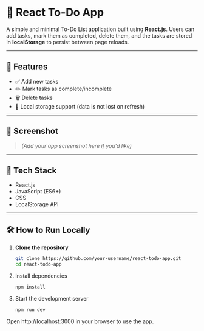 # 📝 React To-Do App

A simple and minimal To-Do List application built using **React.js**. Users can add tasks, mark them as completed, delete them, and the tasks are stored in **localStorage** to persist between page reloads.

---

## 🚀 Features

- ✅ Add new tasks
- ✏️ Mark tasks as complete/incomplete
- 🗑️ Delete tasks
- 💾 Local storage support (data is not lost on refresh)

---

## 📸 Screenshot

> _(Add your app screenshot here if you'd like)_

---

## 🔧 Tech Stack

- React.js
- JavaScript (ES6+)
- CSS
- LocalStorage API

---

## 🛠️ How to Run Locally

1. **Clone the repository**  
   ```bash
   git clone https://github.com/your-username/react-todo-app.git
   cd react-todo-app
2. Install dependencies
   ```bash
   npm install

3. Start the development server
   ```bash
   npm run dev

Open http://localhost:3000 in your browser to use the app.